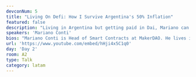 ```yaml
---
devconNum: 5
title: "Living On Defi: How I Survive Argentina's 50% Inflation"
featured: false
description: "Living in Argentina but getting paid in Dai, Mariano can access financial systems that are usually not available to us.\n\nHe wants to show how Ethereum's DeFi movement has been working fine for the last 2 years, by leveraging Dai and secondary lending platforms, and how that is changing the financial reality for people in developing economies."
speakers: 'Mariano Conti'
bios: "Mariano Conti is Head of Smart Contracts at MakerDAO. He lives in Argentina where he takes advantage of the Decentralized Finance movement to enjoy a stable economy in an unstable country. His work includes creating the first version of Maker's Oracles which power the Dai Credit System and most of DeFi."
url: 'https://www.youtube.com/embed/hHji4x5C1q0'
day: 'Day 2'
room: A2
type: Talk
category: latam
---
```

